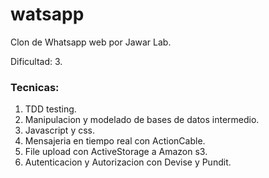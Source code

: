 # watsapp
Clon de Whatsapp web por Jawar Lab.

Dificultad: 3.

### Tecnicas:
1. TDD testing.
2. Manipulacion y modelado de bases de datos intermedio.
3. Javascript y css.
4. Mensajeria en tiempo real con ActionCable.
5. File upload con ActiveStorage a Amazon s3.
6. Autenticacion y Autorizacion con Devise y Pundit.
